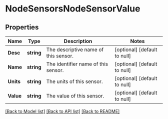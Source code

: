 # NodeSensorsNodeSensorValue

## Properties
Name | Type | Description | Notes
------------ | ------------- | ------------- | -------------
**Desc** | **string** | The descriptive name of this sensor. | [optional] [default to null]
**Name** | **string** | The identifier name of this sensor. | [optional] [default to null]
**Units** | **string** | The units of this sensor. | [optional] [default to null]
**Value** | **string** | The value of this sensor. | [optional] [default to null]

[[Back to Model list]](../README.md#documentation-for-models) [[Back to API list]](../README.md#documentation-for-api-endpoints) [[Back to README]](../README.md)


